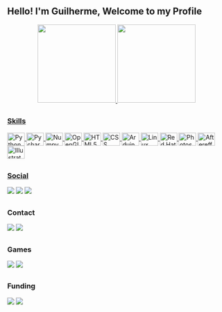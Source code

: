 <h2>Hello! I'm Guilherme, Welcome to my Profile</h2>

<div>
    <a href="https://github.com/gcab156">
    <div align="center">
        <img height="180em" src="https://github-readme-stats.vercel.app/api?username=gcab156&show_icons=true&theme=dark&include_all_commits=true&count_private=true"/>
        <img height="180em" src="https://github-readme-stats.vercel.app/api/top-langs/?username=gcab156&layout=compact&langs_count=7&theme=dark"/>
    </div>
</div>

##

<h3>Skills</h3>
<dev>
    <img align="center" alt="Python" height="30" width="40" src="https://cdn.jsdelivr.net/gh/devicons/devicon/icons/python/python-original.svg">
    <img align="center" alt="Pycharm" height="30" width="40" src="https://cdn.jsdelivr.net/gh/devicons/devicon/icons/pycharm/pycharm-original.svg">
    <img align="center" alt="Numpy" height="30" width="40" src="https://cdn.jsdelivr.net/gh/devicons/devicon/icons/numpy/numpy-original.svg">
    <img align="center" alt="OpenGL" height="30" width="40" src="https://cdn.jsdelivr.net/gh/devicons/devicon/icons/opengl/opengl-original.svg">
    <img align="center" alt="HTML5" height="30" width="40" src="https://cdn.jsdelivr.net/gh/devicons/devicon/icons/html5/html5-original.svg">
    <img align="center" alt="CSS" height="30" width="40" src="https://cdn.jsdelivr.net/gh/devicons/devicon/icons/css3/css3-original.svg">
    <img align="center" alt="Arduino" height="30" width="40" src="https://cdn.jsdelivr.net/gh/devicons/devicon/icons/arduino/arduino-original-wordmark.svg">
    <img align="center" alt="Linux" height="30" width="40" src="https://cdn.jsdelivr.net/gh/devicons/devicon/icons/linux/linux-original.svg">
    <img align="center" alt="Red Hat" height="30" width="40" src="https://cdn.jsdelivr.net/gh/devicons/devicon/icons/redhat/redhat-original.svg">
    <img align="center" alt="Photoshop" height="30" width="40" src="https://cdn.jsdelivr.net/gh/devicons/devicon/icons/photoshop/photoshop-line.svg">
    <img align="center" alt="Aftereffects" height="30" width="40" src="https://cdn.jsdelivr.net/gh/devicons/devicon/icons/aftereffects/aftereffects-original.svg">
    <img align="center" alt="Illustrator" height="30" width="40" src="https://cdn.jsdelivr.net/gh/devicons/devicon/icons/illustrator/illustrator-line.svg">
</dev>

##

<h3>Social</h3>
<dev> 
    <a href="https://twitter.com/gcab156" target="_blank"><img src="https://img.shields.io/badge/Twitter-1DA1F2?style=for-the-badge&logo=twitter&logoColor=white" target="_blank"></a>
    <a href="https://instagram.com/gcab156" target="_blank"><img src="https://img.shields.io/badge/Instagram-E4405F?style=for-the-badge&logo=instagram&logoColor=white" target="_blank"></a>
    <a href="https://open.spotify.com/user/31llp5h5xzcneir27xiu4mtr4gc4?si=g48F2LdWRQilrehV-aG1cw&utm_source=copy-link" target="_blank"><img src="https://img.shields.io/badge/Spotify-1ED760?&style=for-the-badge&logo=spotify&logoColor=white"target="_blank"></a>
</dev>

##

<h3>Contact</h3>
<dev>
    <a href="https://telegram.org/gcab156" target="_blank"><img src="https://img.shields.io/badge/Telegram-2CA5E0?style=for-the-badge&logo=telegram&logoColor=white" target="_blank"></a>
    <a href="mailto:gcab2006@dnmx.org" target="_blank"><img src="https://img.shields.io/badge/Gmail-D14836?style=for-the-badge&logo=gmail&logoColor=white" target="_blank"></a>
</dev>

##

<h3>Games</h3>
<dev>
    <a href="https://discordapp.com/users/747229165518061648" target="_blank"><img src="https://img.shields.io/badge/Discord-7289DA?style=for-the-badge&logo=discord&logoColor=white" target="_blank"></a>
    <a href="https://steamcommunity.com/id/gcab156/" target="_blank"><img src="https://img.shields.io/badge/Steam-000000?style=for-the-badge&logo=steam&logoColor=white" target="_blank"></a>
    
</dev>

##

<h3>Funding</h3>
<dev>
    <a href="https://paypal.me/gcab156?country.x=PT&locale.x=pt_PT" target="_blank"><img src="https://img.shields.io/badge/PayPal-00457C?style=for-the-badge&logo=paypal&logoColor=white"target="_blank"></a>
    <a href="" target="_blank"><img src="https://img.shields.io/badge/Bitcoin-000000?style=for-the-badge&logo=bitcoin&logoColor=white"target="_blank"></a>
</dev>
